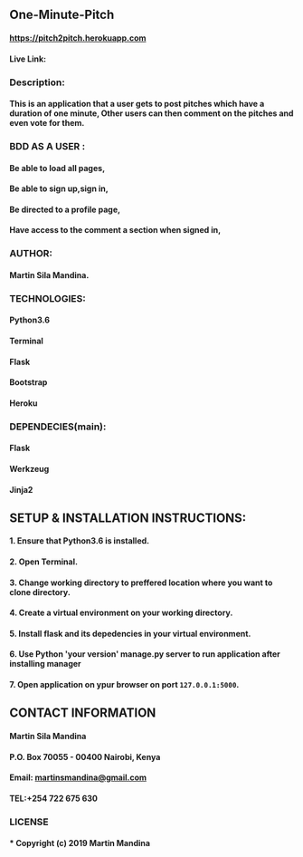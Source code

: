 ## One-Minute-Pitch
#### https://pitch2pitch.herokuapp.com
#### Live Link:
### Description:
#### This is an application that a user gets to post pitches which have a duration of one minute, Other users can then comment on the pitches and even vote for them. 
### BDD AS A USER :
#### Be able to load all pages,
#### Be able to sign up,sign in,
#### Be directed to a profile page,
#### Have access to the comment a section when signed in,
### AUTHOR:
#### Martin Sila Mandina.
### TECHNOLOGIES:
#### Python3.6
#### Terminal
#### Flask
#### Bootstrap
#### Heroku
### DEPENDECIES(main):
#### Flask
#### Werkzeug
#### Jinja2
## SETUP & INSTALLATION INSTRUCTIONS:
#### 1. Ensure that Python3.6 is installed.
#### 2. Open Terminal.
#### 3. Change working directory to preffered location where you want to clone directory.
#### 4. Create a virtual environment on your working directory.
#### 5. Install flask and its depedencies in your virtual environment.
#### 6. Use Python 'your version' manage.py server to run application after installing manager
#### 7. Open application on ypur browser on port `127.0.0.1:5000`. 
## CONTACT INFORMATION
#### Martin Sila Mandina
#### P.O. Box 70055 - 00400 Nairobi, Kenya
#### Email: martinsmandina@gmail.com
#### TEL:+254 722 675 630
### LICENSE
#### * Copyright (c) 2019 **Martin Mandina**
